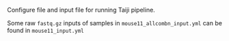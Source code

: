 Configure file and input file for running Taiji pipeline.

Some raw `fastq.gz` inputs of samples in `mouse11_allcombn_input.yml` can be found in `mouse11_input.yml`
